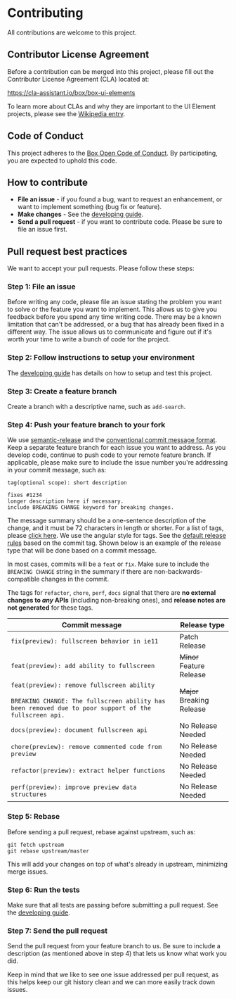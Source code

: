 # Contributing

All contributions are welcome to this project.

## Contributor License Agreement

Before a contribution can be merged into this project, please fill out the Contributor License Agreement (CLA) located at:

https://cla-assistant.io/box/box-ui-elements

To learn more about CLAs and why they are important to the UI Element projects, please see the [Wikipedia entry](http://en.wikipedia.org/wiki/Contributor_License_Agreement).

## Code of Conduct

This project adheres to the [Box Open Code of Conduct](http://opensource.box.com/code-of-conduct/). By participating, you are expected to uphold this code.

## How to contribute

- **File an issue** - if you found a bug, want to request an enhancement, or want to implement something (bug fix or feature).
- **Make changes** - See the [developing guide](DEVELOPING.md).
- **Send a pull request** - if you want to contribute code. Please be sure to file an issue first.

## Pull request best practices

We want to accept your pull requests. Please follow these steps:

### Step 1: File an issue

Before writing any code, please file an issue stating the problem you want to solve or the feature you want to implement. This allows us to give you feedback before you spend any time writing code. There may be a known limitation that can't be addressed, or a bug that has already been fixed in a different way. The issue allows us to communicate and figure out if it's worth your time to write a bunch of code for the project.

### Step 2: Follow instructions to setup your environment

The [developing guide](DEVELOPING.md) has details on how to setup and test this project.

### Step 3: Create a feature branch

Create a branch with a descriptive name, such as `add-search`.

### Step 4: Push your feature branch to your fork

We use [semantic-release](https://github.com/semantic-release/semantic-release#commit-message-format) and the [conventional commit message format](https://github.com/conventional-changelog/commitlint/tree/master/%40commitlint/config-conventional). Keep a separate feature branch for each issue you want to address. As you develop code, continue to push code to your remote feature branch. If applicable, please make sure to include the issue number you're addressing in your commit message, such as:

```
tag(optional scope): short description

fixes #1234
longer description here if necessary.
include BREAKING CHANGE keyword for breaking changes.
```

The message summary should be a one-sentence description of the change, and it must be 72 characters in length or shorter. For a list of tags, please [click here](https://github.com/conventional-changelog/commitlint/tree/master/%40commitlint/config-conventional#type-enum). We use the angular style for tags. See the [default release rules](https://github.com/semantic-release/commit-analyzer/blob/master/lib/default-release-rules.js) based on the commit tag. Shown below is an example of the release type that will be done based on a commit message.

In most cases, commits will be a `feat` or `fix`. Make sure to include the `BREAKING CHANGE` string in the summary if there are non-backwards-compatible changes in the commit.

The tags for `refactor`, `chore`, `perf`, `docs` signal that there are **no external changes to _any_ APIs** (including non-breaking ones), and **release notes are not generated** for these tags.

| Commit message                                                                                                                                          | Release type               |
| ------------------------------------------------------------------------------------------------------------------------------------------------------- | -------------------------- |
| `fix(preview): fullscreen behavior in ie11`                                                                                                             | Patch Release              |
| `feat(preview): add ability to fullscreen`                                                                                                              | ~~Minor~~ Feature Release  |
| `feat(preview): remove fullscreen ability`<br><br>`BREAKING CHANGE: The fullscreen ability has been removed due to poor support of the fullscreen api.` | ~~Major~~ Breaking Release |
| `docs(preview): document fullscreen api`                                                                                                                | No Release Needed          |
| `chore(preview): remove commented code from preview`                                                                                                    | No Release Needed          |
| `refactor(preview): extract helper functions`                                                                                                           | No Release Needed          |
| `perf(preview): improve preview data structures`                                                                                                        | No Release Needed          |

### Step 5: Rebase

Before sending a pull request, rebase against upstream, such as:

```
git fetch upstream
git rebase upstream/master
```

This will add your changes on top of what's already in upstream, minimizing merge issues.

### Step 6: Run the tests

Make sure that all tests are passing before submitting a pull request. See the [developing guide](DEVELOPING.md).

### Step 7: Send the pull request

Send the pull request from your feature branch to us. Be sure to include a description (as mentioned above in step 4) that lets us know what work you did.

Keep in mind that we like to see one issue addressed per pull request, as this helps keep our git history clean and we can more easily track down issues.
